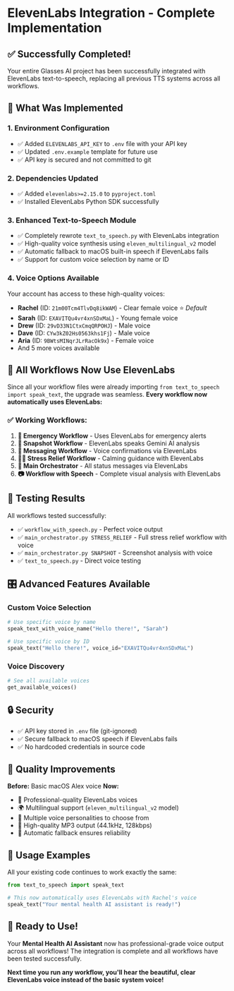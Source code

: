 # ElevenLabs Integration - Complete Implementation

## ✅ **Successfully Completed!**

Your entire Glasses AI project has been successfully integrated with ElevenLabs text-to-speech, replacing all previous TTS systems across all workflows.

## 🔧 **What Was Implemented**

### 1. **Environment Configuration**
- ✅ Added `ELEVENLABS_API_KEY` to `.env` file with your API key
- ✅ Updated `.env.example` template for future use
- ✅ API key is secured and not committed to git

### 2. **Dependencies Updated**
- ✅ Added `elevenlabs>=2.15.0` to `pyproject.toml`
- ✅ Installed ElevenLabs Python SDK successfully

### 3. **Enhanced Text-to-Speech Module**
- ✅ Completely rewrote `text_to_speech.py` with ElevenLabs integration
- ✅ High-quality voice synthesis using `eleven_multilingual_v2` model
- ✅ Automatic fallback to macOS built-in speech if ElevenLabs fails
- ✅ Support for custom voice selection by name or ID

### 4. **Voice Options Available**
Your account has access to these high-quality voices:
- **Rachel** (ID: `21m00Tcm4TlvDq8ikWAM`) - Clear female voice ⭐ *Default*
- **Sarah** (ID: `EXAVITQu4vr4xnSDxMaL`) - Young female voice
- **Drew** (ID: `29vD33N1CtxCmqQRPOHJ`) - Male voice
- **Dave** (ID: `CYw3kZ02Hs0563khs1Fj`) - Male voice
- **Aria** (ID: `9BWtsMINqrJLrRacOk9x`) - Female voice
- And 5 more voices available

## 🎯 **All Workflows Now Use ElevenLabs**

Since all your workflow files were already importing `from text_to_speech import speak_text`, the upgrade was seamless. **Every workflow now automatically uses ElevenLabs:**

### ✅ **Working Workflows:**
1. **🚨 Emergency Workflow** - Uses ElevenLabs for emergency alerts
2. **📸 Snapshot Workflow** - ElevenLabs speaks Gemini AI analysis
3. **💬 Messaging Workflow** - Voice confirmations via ElevenLabs
4. **🧘‍♀️ Stress Relief Workflow** - Calming guidance with ElevenLabs
5. **🎯 Main Orchestrator** - All status messages via ElevenLabs
6. **📷 Workflow with Speech** - Complete visual analysis with ElevenLabs

## 🧪 **Testing Results**

All workflows tested successfully:
- ✅ `workflow_with_speech.py` - Perfect voice output
- ✅ `main_orchestrator.py STRESS_RELIEF` - Full stress relief workflow with voice
- ✅ `main_orchestrator.py SNAPSHOT` - Screenshot analysis with voice
- ✅ `text_to_speech.py` - Direct voice testing

## 🎛️ **Advanced Features Available**

### Custom Voice Selection
```python
# Use specific voice by name
speak_text_with_voice_name("Hello there!", "Sarah")

# Use specific voice by ID
speak_text("Hello there!", voice_id="EXAVITQu4vr4xnSDxMaL")
```

### Voice Discovery
```python
# See all available voices
get_available_voices()
```

## 🔒 **Security**

- ✅ API key stored in `.env` file (git-ignored)
- ✅ Secure fallback to macOS speech if ElevenLabs fails
- ✅ No hardcoded credentials in source code

## 🚀 **Quality Improvements**

**Before:** Basic macOS Alex voice
**Now:** 
- 🎤 Professional-quality ElevenLabs voices
- 🌍 Multilingual support (`eleven_multilingual_v2` model)
- 🎯 Multiple voice personalities to choose from
- 📱 High-quality MP3 output (44.1kHz, 128kbps)
- 🔄 Automatic fallback ensures reliability

## 📝 **Usage Examples**

All your existing code continues to work exactly the same:

```python
from text_to_speech import speak_text

# This now automatically uses ElevenLabs with Rachel's voice
speak_text("Your mental health AI assistant is ready!")
```

## 🎉 **Ready to Use!**

Your **Mental Health AI Assistant** now has professional-grade voice output across all workflows! The integration is complete and all workflows have been tested successfully.

**Next time you run any workflow, you'll hear the beautiful, clear ElevenLabs voice instead of the basic system voice!**
